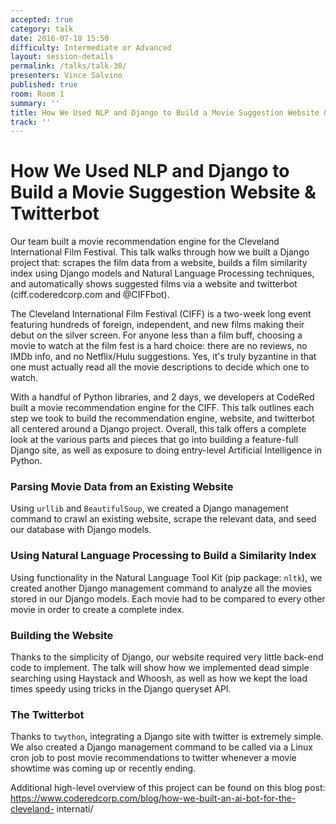 ```yaml
---
accepted: true
category: talk
date: 2016-07-18 15:50
difficulty: Intermediate or Advanced
layout: session-details
permalink: /talks/talk-30/
presenters: Vince Salvino
published: true
room: Room 1
summary: ''
title: How We Used NLP and Django to Build a Movie Suggestion Website & Twitterbot
track: ''
---
```


# How We Used NLP and Django to Build a Movie Suggestion Website & Twitterbot

Our team built a movie recommendation engine for the Cleveland International
Film Festival. This talk walks through how we built a Django project that:
scrapes the film data from a website, builds a film similarity index using
Django models and Natural Language Processing techniques, and automatically
shows suggested films via a website and twitterbot (ciff.coderedcorp.com and
@CIFFbot).

The Cleveland International Film Festival (CIFF) is a two-week long event
featuring hundreds of foreign, independent, and new films making their debut
on the silver screen. For anyone less than a film buff, choosing a movie to
watch at the film fest is a hard choice: there are no reviews, no IMDb info,
and no Netflix/Hulu suggestions. Yes, it's truly byzantine in that one must
actually read all the movie descriptions to decide which one to watch.

With a handful of Python libraries, and 2 days, we developers at CodeRed built
a movie recommendation engine for the CIFF. This talk outlines each step we
took to build the recommendation engine, website, and twitterbot all centered
around a Django project. Overall, this talk offers a complete look at the
various parts and pieces that go into building a feature-full Django site, as
well as exposure to doing entry-level Artificial Intelligence in Python.

### Parsing Movie Data from an Existing Website

Using `urllib` and `BeautifulSoup`, we created a Django management command to
crawl an existing website, scrape the relevant data, and seed our database
with Django models.

### Using Natural Language Processing to Build a Similarity Index

Using functionality in the Natural Language Tool Kit (pip package: `nltk`), we
created another Django management command to analyze all the movies stored in
our Django models. Each movie had to be compared to every other movie in order
to create a complete index.

### Building the Website

Thanks to the simplicity of Django, our website required very little back-end
code to implement. The talk will show how we implemented dead simple searching
using Haystack and Whoosh, as well as how we kept the load times speedy using
tricks in the Django queryset API.

### The Twitterbot

Thanks to `twython`, integrating a Django site with twitter is extremely
simple. We also created a Django management command to be called via a Linux
cron job to post movie recommendations to twitter whenever a movie showtime
was coming up or recently ending.

Additional high-level overview of this project can be found on this blog post:
https://www.coderedcorp.com/blog/how-we-built-an-ai-bot-for-the-cleveland-
internati/